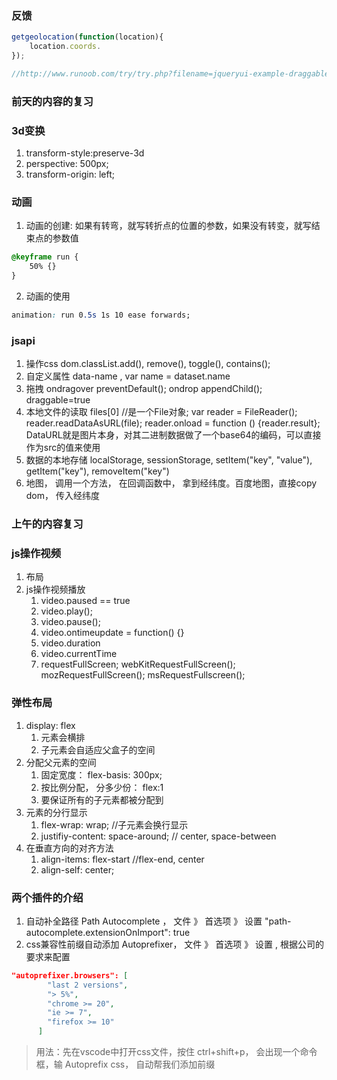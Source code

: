 
### 反馈
```js
getgeolocation(function(location){
    location.coords.
});

//http://www.runoob.com/try/try.php?filename=jqueryui-example-draggable
```

### 前天的内容的复习
### 3d变换
1. transform-style:preserve-3d
2. perspective: 500px;
3. transform-origin: left;

### 动画
1. 动画的创建: 如果有转弯，就写转折点的位置的参数，如果没有转变，就写结束点的参数值
```css
@keyframe run {
    50% {}
}
```
2. 动画的使用
```css
animation: run 0.5s 1s 10 ease forwards;
```
### jsapi
1. 操作css dom.classList.add(), remove(), toggle(), contains();
2. 自定义属性 data-name , var name =  dataset.name
3. 拖拽 ondragover preventDefault(); ondrop appendChild(); draggable=true
4. 本地文件的读取 files[0] //是一个File对象; var reader = FileReader(); reader.readDataAsURL(file); reader.onload = function () {reader.result}; DataURL就是图片本身，对其二进制数据做了一个base64的编码，可以直接作为src的值来使用
5. 数据的本地存储 localStorage, sessionStorage, setItem("key", "value"), getItem("key"), removeItem("key")
6. 地图， 调用一个方法， 在回调函数中， 拿到经纬度。百度地图，直接copy dom， 传入经纬度

### 上午的内容复习
### js操作视频
1. 布局
2. js操作视频播放
    1. video.paused == true
    2. video.play();
    3. video.pause();
    4. video.ontimeupdate = function() {}
    5. video.duration
    6. video.currentTime
    7. requestFullScreen; webKitRequestFullScreen(); mozRequestFullScreen(); msRequestFullscreen();

### 弹性布局
1. display: flex
    1. 元素会横排
    2. 子元素会自适应父盒子的空间
2. 分配父元素的空间
    1. 固定宽度： flex-basis: 300px;
    2. 按比例分配， 分多少份： flex:1
    3. 要保证所有的子元素都被分配到
3. 元素的分行显示
    1. flex-wrap: wrap; //子元素会换行显示
    2. justifiy-content: space-around; // center, space-between
4. 在垂直方向的对齐方法
    1. align-items: flex-start //flex-end, center
    2. align-self: center;

### 两个插件的介绍
1. 自动补全路径 Path Autocomplete ， 文件 》 首选项 》 设置 "path-autocomplete.extensionOnImport": true
2. css兼容性前缀自动添加 Autoprefixer， 文件 》 首选项 》 设置 , 根据公司的要求来配置

```json
"autoprefixer.browsers": [
        "last 2 versions",
        "> 5%",
        "chrome >= 20",
        "ie >= 7",
        "firefox >= 10"
      ]
```
>  用法：先在vscode中打开css文件，按住 ctrl+shift+p， 会出现一个命令框，输 Autoprefix css， 自动帮我们添加前缀
